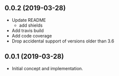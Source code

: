 0.0.2 (2019-03-28)
----------------------
- Update README
    - add shields
- Add travis build
- Add code coverage
- Drop accidental support of versions older than 3.6

0.0.1 (2019-03-28)
----------------------
- Initial concept and implementation.
